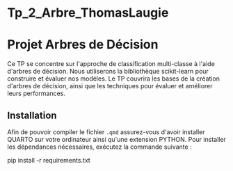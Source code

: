 # Tp_2_Arbre_ThomasLaugie
# Projet Arbres de Décision

Ce TP se concentre sur l'approche de classification multi-classe à l'aide d'arbres de décision. Nous utiliserons la bibliothèque scikit-learn pour construire et évaluer nos modèles. Le TP couvrira les bases de la création d'arbres de décision, ainsi que les techniques pour évaluer et améliorer leurs performances.

## Installation

Afin de pouvoir compiler le fichier ``.qmd`` assurez-vous d'avoir installer QUARTO sur votre ordinateur ainsi qu'une extension PYTHON. 
Pour installer les dépendances nécessaires, exécutez la commande suivante :

pip install -r requirements.txt

